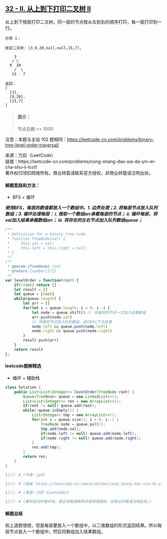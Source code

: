 ## [32 - II. 从上到下打印二叉树 II](https://leetcode-cn.com/problems/cong-shang-dao-xia-da-yin-er-cha-shu-lcof/)

<p>
从上到下按层打印二叉树，同一层的节点按从左到右的顺序打印，每一层打印到一行。
</p>

```
示例 1：

给定二叉树: [3,9,20,null,null,15,7],

    3
   / \
  9  20
    /  \
   15   7

返回： 
[
  [3],
  [9,20],
  [15,7]
]
```

> #### 提示：
>
> 节点总数 <= 1000

注意：本题与主站 102 题相同：https://leetcode-cn.com/problems/binary-tree-level-order-traversal/

<p style="font-size: 14px">
来源：力扣（LeetCode） <br>
链接：https://leetcode-cn.com/problems/cong-shang-dao-xia-da-yin-er-cha-shu-ii-lcof/ <br>
著作权归领扣网络所有。商业转载请联系官方授权，非商业转载请注明出处。
</p>

#### 解题思路和方法：
- BFS + 循环

**_使用BFS，每层的数值都放入一个数组中。1. 边界处理；2. 将每层节点放入队列数组；3. 循环处理每层：
i. 借助一个数组arr承载每层的节点； ii. 循环每层，将val加入结果承载数组arr； iii. 将存在的左右节点加入队列数组queue；_**

```js
/**
 * Definition for a binary tree node.
 * function TreeNode(val) {
 *     this.val = val;
 *     this.left = this.right = null;
 * }
 */
/**
 * @param {TreeNode} root
 * @return {number[][]}
 */
var levelOrder = function(root) {
    if(!root) return []
    let result = []
    let queue = [root]
    while(queue.length) {
        let arr = []
        for(let i = queue.length; i > 0; i--) {
            let node = queue.shift() // 将每层的节点一次加入结果数组
            arr.push(node.val)
            // 将每层节点放入队列数组，进行bfs下次处理
            node.left && queue.push(node.left)
            node.right && queue.push(node.right)
        }
        result.push(arr)
    }
    return result
};
```

#### leetcode题解精选
- 循环 + 辅助栈
```java
class Solution {
    public List<List<Integer>> levelOrder(TreeNode root) {
        Queue<TreeNode> queue = new LinkedList<>();
        List<List<Integer>> res = new ArrayList<>();
        if(root != null) queue.add(root);
        while(!queue.isEmpty()) {
            List<Integer> tmp = new ArrayList<>();
            for(int i = queue.size(); i > 0; i--) {
                TreeNode node = queue.poll();
                tmp.add(node.val);
                if(node.left != null) queue.add(node.left);
                if(node.right != null) queue.add(node.right);
            }
            res.add(tmp);
        }
        return res;
    }
}

[//]: # (作者：jyd)

[//]: # (链接：https://leetcode-cn.com/problems/cong-shang-dao-xia-da-yin-er-cha-shu-ii-lcof/solution/mian-shi-ti-32-ii-cong-shang-dao-xia-da-yin-er-c-5/)

[//]: # (来源：力扣（LeetCode）)

[//]: # (著作权归作者所有。商业转载请联系作者获得授权，非商业转载请注明出处。)
```

#### 解题总结
和上道题很想，但是每层要放入一个数组中，以二维数组的形式返回结果。所以每层节点放入一个数组中，然后将数组加入结果数组。
